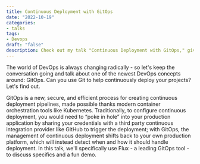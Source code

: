 ```yaml
---
title: Continuous Deployment with GitOps
date: "2022-10-19"
categories:
- talks
tags:
- Devops
draft: "false"
description: Check out my talk "Continuous Deployment with GitOps," given on 2022-10-19 at InnoTech OK in OKC.
---
```

The world of DevOps is always changing radically - so let's keep the
conversation going and talk about one of the newest DevOps concepts
around: GitOps. Can you use Git to help continuously deploy your projects?
Let's find out.

GitOps is a new, secure, and efficient process for creating continuous
deployment pipelines, made possible thanks modern container orchestration tools
like Kubernetes. Traditionally, to configure continuous deployment, you would
need to “poke in hole” into your production application by sharing your
credentials with a third party continuous integration provider like GitHub to
trigger the deployment; with GitOps, the management of continuous deployment
shifts back to your own production platform, which will instead detect when and
how it should handle deployment. In this talk, we'll specifically use Flux - a
leading GitOps tool - to discuss specifics and a fun demo.

